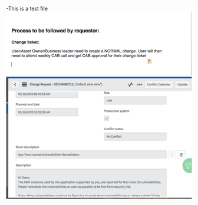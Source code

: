 -This is a test file
![](https://github.com/Neeldharasharma/Shell-Scripts-Examples/blob/master/image/test.png)
![](https://github.com/Neeldharasharma/Shell-Scripts-Examples/blob/master/image/Screen%20Shot%202020-06-05%20at%202.38.30%20PM.png)
